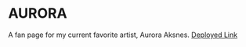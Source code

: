 # AURORA
A fan page for my current favorite artist, Aurora Aksnes.
 [Deployed Link](https://trishaluttrell.github.io/AURORA/)